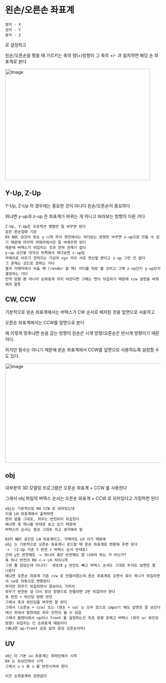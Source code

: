 # 왼손/오른손 좌표계


```
엄지 - X
검지 - Y
중지 - Z
```
로 설정하고

왼손/오른손을 폈을 때 가르키는 축의 양(+)방향이 그 축의 +/- 과 일치하면 해당 손 좌표계로 본다

<img width="469" height="361" alt="Image" src="https://github.com/user-attachments/assets/9a2f23af-de69-4acf-ab37-0b21242e58e9" />

## Y-Up, Z-Up
Y-Up, Z-Up 의 경우에는 중요한 것이 아니다 왼손/오른손이 중요하다

외냐면 y-up과 z-up 은 좌표계가 바뀌는 게 아니고 바라보는 방향이 다른 거다
```
Z-Up, Y-Up은 프로젝션 행렬만 잘 바꾸면 된다
같은 왼손일때 기준
DX NDC 공간이 왼손 y 니까 우리 엔진에서는 쳐다보는 방향만 바꾸면 z-up으로 민들 수 있기 때문에 마지막 카메라에서만 잘 바꿔주면 된다
때문에 버텍스가 뒤집히는 것과 전혀 관계가 없다
y-up 공간을 대각선 뒤쪽에서 쳐다보면 z-up임
카메라로 비추기 전까지는 가상의 xyz 끼리 서로 연산할 뿐이고 z-up 그런 건 없다
그 관계는 코드로 정하는 거다
결국 카메라에서 비출 때 (render 할 때) 어디를 위로 볼 것이고 그때 z-up인지 y-up인지 결정하는 거다
만약 방향 뿐 아니라 손좌표계 까지 바꾼다면 그때는 면이 뒤집히기 때문에 ccw 설정을 바꿔줘야 할듯
```
## CW, CCW
기본적으로 왼손 좌표계에서는 버텍스가 CW 순서로 배치된 것을 앞면으로 사용하고

오른손 좌표계에서는 CCW를 앞면으로 본다

왜 이렇게 맞추냐면 손을 감는 방향이 왼손은 시계 방향/오른손은 반시계 방향이기 때문이다.

하지만 필수는 아니기 때문에 왼손 좌표계에서 CCW를 앞면으로 사용하도록 설정할 수도 있다.

<img width="732" height="322" alt="Image" src="https://github.com/user-attachments/assets/66b6856c-3418-40a9-9731-a166c9d003d1" />

## obj
대부분의 3D 모델링 프로그램은 오른손 좌표계 + CCW 를 사용한다

그래서 obj 파일의 버텍스 순서는 오른손 좌표계 + CCW 로 되어있다고 가정하면 된다

```
obj는 기본적으로 RH CCW 로 되어있는데
이걸 LH 좌표계에서 출력하면
면의 앞을 그대로, 좌우는 반전되어 뒤집힌다
왜냐면 축 하나를 반대로 보고 있기 때문에
버텍스의 순서는 항상 그대로 라고 생각해야 됨
```

```
DX의 NDC 공간은 LH 좌표계이고, 카메라도 LH 이기 때문에
obj 는 기본적으로 오른손 좌표계니 로드할 때 왼손 좌표계로 변환해 주면 된다
->  (Z-Up 기준 Y 반전 + 버텍스 순서 반대로)
근데 y만 반전해도 -> 하나의 축만 반전해도 잘 나와야 하는 거 아닌가?
축 하나 반전이 RH <-> LH 차이니까
그런 줄 알았는데 아니다!  애초에 y 반전도 빼고 버텍스 순서도 그대로 두어도 앞면은 잘 나온다
왜냐면 오른손 좌표계 기준 ccw 로 만들어졌는데 왼손 좌표계로 오면서 축이 하나가 뒤집히면서 cw로 자동으로 변환된다
하지만 좌우가 뒤집히면서 잘보이는 거라서
좌우가 반전된 걸 다시 정상 방향으로 만들려면 2번 뒤집어야 한다
축 반전 + 와인딩 방향 반전
그래서 축과 와인딩을 바꾸면 잘 된다
그래서 (오른손 + ccw) 또는 (왼손 + cw) 는 모두 깡으로 import 해도 앞면은 잘 보인다
대신 위에서 말한대로 좌우 반전이 될 수 있음
그래서 블렌더에서 up이나 front 를 설정하는건 최초 방향 문제고 버텍스 (좌우 or 와인딩 방향) 뒤집히는 건 손좌표계 때문이다
(왜냐면 up-front 상관 없이 항상 오른손이라)
```
## UV
```
obj 의 기본 uv 좌표계는 좌하단에서 시작
DX 는 좌상단에서 시작
그래서 u v 중 v 를 반전시켜야 한다

이건 손좌표계와 관련없다
```

